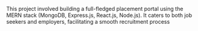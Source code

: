 This project involved building a full-fledged placement portal using the MERN stack (MongoDB, Express.js, React.js, Node.js). It caters to both job seekers and employers, facilitating a smooth recruitment process
